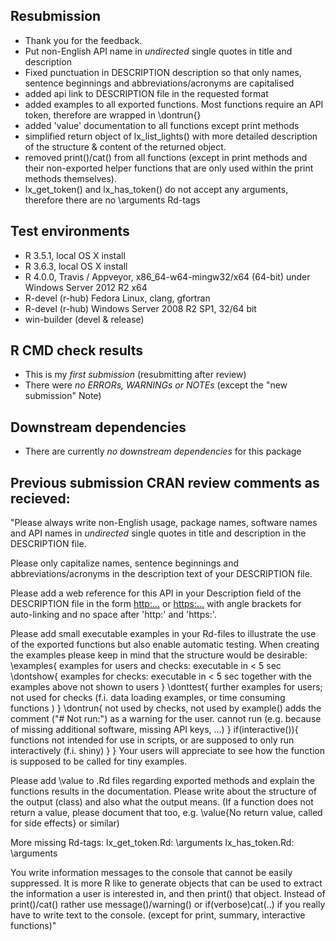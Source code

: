## Resubmission
- Thank you for the feedback.
- Put non-English API name in *undirected* single quotes in title and description
- Fixed punctuation in DESCRIPTION description so that only names, sentence beginnings and
abbreviations/acronyms are capitalised
- added api link to DESCRIPTION file in the requested format
- added examples to all exported functions. Most functions require an API token, therefore are wrapped in \dontrun{}
- added 'value' documentation to all functions except print methods
- simplified return object of lx_list_lights() with more detailed description of the structure & content of the returned object.
- removed print()/cat() from all functions (except in print methods and their non-exported helper functions that are only used within the print methods themselves).
- lx_get_token() and lx_has_token() do not accept any arguments, therefore there are no \arguments Rd-tags

## Test environments
* R 3.5.1, local OS X install
* R 3.6.3, local OS X install 
* R 4.0.0, Travis / Appveyor, x86_64-w64-mingw32/x64 (64-bit) under Windows Server 2012 R2 x64
* R-devel (r-hub) Fedora Linux, clang, gfortran
* R-devel (r-hub) Windows Server 2008 R2 SP1, 32/64 bit
* win-builder (devel & release)

## R CMD check results
* This is my *first submission* (resubmitting after review)
* There were *no ERRORs, WARNINGs or NOTEs* (except the "new submission" Note)


## Downstream dependencies
* There are currently *no downstream dependencies* for this package

## Previous submission CRAN review comments as recieved:

"Please always write non-English usage, package names, software names and
API names in *undirected* single quotes in title and description in the
DESCRIPTION file.

Please only capitalize names, sentence beginnings and
abbreviations/acronyms in the description text of your DESCRIPTION file.

Please add a web reference for this API in your Description field of the
DESCRIPTION file in the form
<http:...> or <https:...>
with angle brackets for auto-linking and no space after 'http:' and
'https:'.

Please add small executable examples in your Rd-files to illustrate the
use of the exported functions but also enable automatic testing.
When creating the examples please keep in mind that the structure
would be desirable:
\examples{
    examples for users and checks:
    executable in < 5 sec
    \dontshow{
        examples for checks:
        executable in < 5 sec together with the examples above
        not shown to users
    }
    \donttest{
        further examples for users; not used for checks
        (f.i. data loading examples, or time consuming functions )
    }
    \dontrun{
     not used by checks, not used by example()
     adds the comment ("# Not run:") as a warning for the user.
     cannot run (e.g. because of missing additional software,
     missing API keys, ...)
    }
    if(interactive()){
        functions not intended for use in scripts,
        or are supposed to only run interactively
        (f.i. shiny)
    }
}
Your users will appreciate to see how the function is supposed to be
called for tiny examples.

Please add \value to .Rd files regarding exported methods and explain
the functions results in the documentation. Please write about the
structure of the output (class) and also what the output means.
(If a function does not return a value, please document that too, e.g.
\value{No return value, called for side effects} or similar)

More missing Rd-tags:
      lx_get_token.Rd: \arguments
      lx_has_token.Rd: \arguments

You write information messages to the console that cannot be easily
suppressed.
It is more R like to generate objects that can be used to extract the
information a user is interested in, and then print() that object.
Instead of print()/cat() rather use message()/warning()  or
if(verbose)cat(..) if you really have to write text to the console.
(except for print, summary, interactive functions)"






